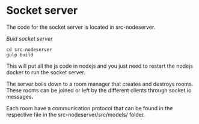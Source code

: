 # Socket server

The code for the socket server is located in src-nodeserver.

*Buid socket server*
```
cd src-nodeserver
gulp build
```
This will put all the js code in nodejs and you just need to restart the nodejs docker to run the socket server.

The server boils down to a room manager that creates and destroys rooms. These rooms can be joined or left by
the different clients through socket.io messages.

Each room have a communication protocol that can be found in the respective file in the src-nodeserver/src/models/ folder.